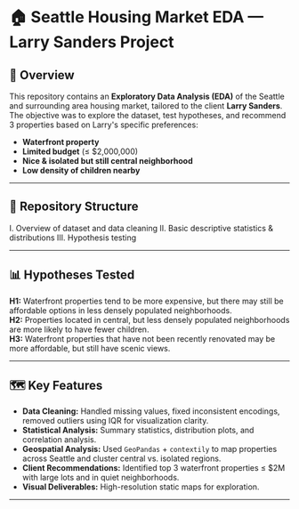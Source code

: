 
# 🏠 Seattle Housing Market EDA — Larry Sanders Project

## 📌 Overview
This repository contains an **Exploratory Data Analysis (EDA)** of the Seattle and surrounding area housing market, tailored to the client **Larry Sanders**.  
The objective was to explore the dataset, test hypotheses, and recommend 3 properties based on Larry's specific preferences:

- **Waterfront property**  
- **Limited budget** (≤ $2,000,000)  
- **Nice & isolated but still central neighborhood**  
- **Low density of children nearby**

---

## 📂 Repository Structure
I. Overview of dataset and data cleaning 
II. Basic descriptive statistics & distributions 
III. Hypothesis testing

---

## 📊 Hypotheses Tested

**H1:** Waterfront properties tend to be more expensive, but there may still be affordable options in less densely populated neighborhoods.  
**H2:** Properties located in central, but less densely populated neighborhoods are more likely to have fewer children.  
**H3:** Waterfront properties that have not been recently renovated may be more affordable, but still have scenic views.

---

## 🗺 Key Features
- **Data Cleaning:** Handled missing values, fixed inconsistent encodings, removed outliers using IQR for visualization clarity.
- **Statistical Analysis:** Summary statistics, distribution plots, and correlation analysis.
- **Geospatial Analysis:** Used `GeoPandas` + `contextily` to map properties across Seattle and cluster central vs. isolated regions.
- **Client Recommendations:** Identified top 3 waterfront properties ≤ $2M with large lots and in quiet neighborhoods.
- **Visual Deliverables:** High-resolution static maps for exploration.

---

